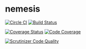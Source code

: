 # nemesis

[![Circle CI](https://circleci.com/gh/nulldevelopmenthr/nemesis/tree/master.svg?style=svg)](https://circleci.com/gh/nulldevelopmenthr/nemesis/tree/master)
[![Build Status](https://scrutinizer-ci.com/g/nulldevelopmenthr/nemesis/badges/build.png?b=master)](https://scrutinizer-ci.com/g/nulldevelopmenthr/nemesis/build-status/master)

[![Coverage Status](https://coveralls.io/repos/nulldevelopmenthr/nemesis/badge.svg?branch=master)](https://coveralls.io/r/nulldevelopmenthr/nemesis?branch=master)
[![Code Coverage](https://scrutinizer-ci.com/g/nulldevelopmenthr/nemesis/badges/coverage.png?b=master)](https://scrutinizer-ci.com/g/nulldevelopmenthr/nemesis/?branch=master)

[![Scrutinizer Code Quality](https://scrutinizer-ci.com/g/nulldevelopmenthr/nemesis/badges/quality-score.png?b=master)](https://scrutinizer-ci.com/g/nulldevelopmenthr/nemesis/?branch=master)

